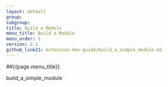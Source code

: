 ```yaml
---
layout: default
group: 
subgroup: 
title: Build a Module
menu_title: Build a Module
menu_order: 1
version: 2.1
github_link21: extension-dev-guide/build_a_simple_module.md
---
```


##{{page.menu_title}}


build_a_simple_module
